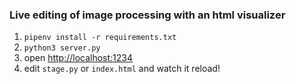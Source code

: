 ### Live editing of image processing with an html visualizer

1. `pipenv install -r requirements.txt`
2. `python3 server.py`
3. open <http://localhost:1234>
4. edit `stage.py` or `index.html` and watch it reload!
